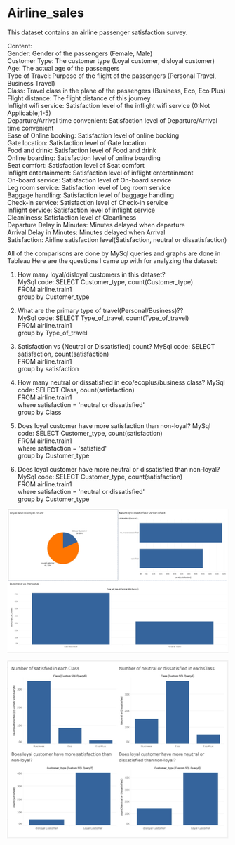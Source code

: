 # Airline_sales

This dataset contains an airline passenger satisfaction survey.

Content:  
Gender: Gender of the passengers (Female, Male)  
Customer Type: The customer type (Loyal customer, disloyal customer)  
Age: The actual age of the passengers  
Type of Travel: Purpose of the flight of the passengers (Personal Travel, Business Travel)  
Class: Travel class in the plane of the passengers (Business, Eco, Eco Plus)  
Flight distance: The flight distance of this journey  
Inflight wifi service: Satisfaction level of the inflight wifi service (0:Not Applicable;1-5)  
Departure/Arrival time convenient: Satisfaction level of Departure/Arrival time convenient   
Ease of Online booking: Satisfaction level of online booking  
Gate location: Satisfaction level of Gate location  
Food and drink: Satisfaction level of Food and drink  
Online boarding: Satisfaction level of online boarding  
Seat comfort: Satisfaction level of Seat comfort  
Inflight entertainment: Satisfaction level of inflight entertainment  
On-board service: Satisfaction level of On-board service  
Leg room service: Satisfaction level of Leg room service  
Baggage handling: Satisfaction level of baggage handling  
Check-in service: Satisfaction level of Check-in service  
Inflight service: Satisfaction level of inflight service  
Cleanliness: Satisfaction level of Cleanliness  
Departure Delay in Minutes: Minutes delayed when departure   
Arrival Delay in Minutes: Minutes delayed when Arrival   
Satisfaction: Airline satisfaction level(Satisfaction, neutral or dissatisfaction)  

All of the comparisons are done by MySql queries and graphs are done in Tableau
Here are the questions I came up with for analyzing the dataset:

1) How many loyal/disloyal customers in this dataset?  
  MySql code:
  SELECT Customer_type, count(Customer_type)  
  FROM airline.train1  
  group by Customer_type  

2) What are the primary type of travel(Personal/Business)??  
  MySql code:
   SELECT Type_of_travel, count(Type_of_travel)  
   FROM airline.train1  
   group by Type_of_travel    
 
3) Satisfaction vs (Neutral or Dissatisfied) count?
  MySql code:
  SELECT satisfaction, count(satisfaction)  
  FROM airline.train1  
  group by satisfaction  

4) How many neutral or dissatisfied in eco/ecoplus/business class?
  MySql code:
  SELECT Class, count(satisfaction)  
  FROM airline.train1  
  where satisfaction = 'neutral or dissatisfied'  
  group by Class  
  
5) Does loyal customer have more satisfaction than non-loyal?
  MySql code:
  SELECT Customer_type, count(satisfaction)  
  FROM airline.train1  
  where satisfaction = 'satisfied'  
  group by Customer_type  
  
6) Does loyal customer have more neutral or dissatisfied than non-loyal?
  MySql code:
  SELECT Customer_type, count(satisfaction)  
  FROM airline.train1  
  where satisfaction = 'neutral or dissatisfied'  
  group by Customer_type  

![](66D30A75-E791-4B3F-91D3-09F8C84A2445.jpeg)


![](607B2CC0-8123-461B-9189-F511EE530898.jpeg)
